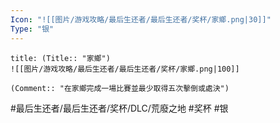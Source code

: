 ```yaml
---
Icon: "![[图片/游戏攻略/最后生还者/最后生还者/奖杯/家鄉.png|30]]"
Type: "银"
---
```

```ad-common-silver-trophy
title: (Title:: "家鄉")
![[图片/游戏攻略/最后生还者/最后生还者/奖杯/家鄉.png|100]]

(Comment:: "在家鄉完成一場比賽並最少取得五次擊倒或處決")
```

#最后生还者/最后生还者/奖杯/DLC/荒廢之地 #奖杯 #银
